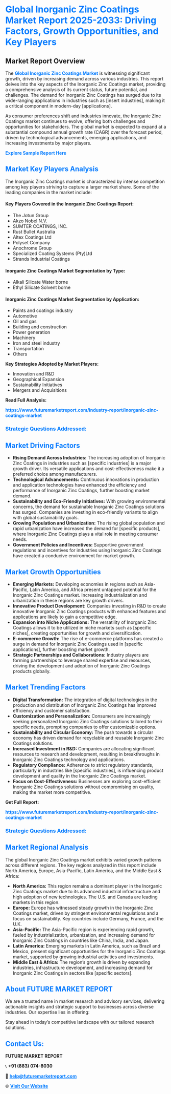 <h1 style="color: #007BFF;">Global Inorganic Zinc Coatings Market Report 2025-2033: Driving Factors, Growth Opportunities, and Key Players</h1>

<section id="overview">
<h2>Market Report Overview</h2>
<p>The <a href="https://www.futuremarketreport.com/industry-report/inorganic-zinc-coatings-market" style="color: #007BFF; text-decoration: none;"><strong>Global Inorganic Zinc Coatings Market</strong></a> is witnessing significant growth, driven by increasing demand across various industries. This report delves into the key aspects of the Inorganic Zinc Coatings market, providing a comprehensive analysis of its current status, future potential, and challenges. The demand for Inorganic Zinc Coatings has surged due to its wide-ranging applications in industries such as [insert industries], making it a critical component in modern-day [applications].</p>
<p>As consumer preferences shift and industries innovate, the Inorganic Zinc Coatings market continues to evolve, offering both challenges and opportunities for stakeholders. The global market is expected to expand at a substantial compound annual growth rate (CAGR) over the forecast period, driven by technological advancements, emerging applications, and increasing investments by major players.</p>
</section>

<section id="overview">
<p><a href="https://www.futuremarketreport.com/request-sample/reportId=46593" style="color: #007BFF; text-decoration: none;"><strong>Explore Sample Report Here</strong></a></p>
</section>

<section id="key-players">
<h2 style="color: #007BFF;">Market Key Players Analysis</h2>
<p>The Inorganic Zinc Coatings market is characterized by intense competition among key players striving to capture a larger market share. Some of the leading companies in the market include:</p>
<h4>Key Players Covered in the Inorganic Zinc Coatings Report:</h4>
<ul><li>The Jotun Group</li><li>Akzo Nobel N.V.</li><li>SUMTER COATINGS, INC.</li><li>Rust Bullet Australia</li><li>Altex Coatings Ltd</li><li>Polyset Company</li><li>Anochrome Group</li><li>Specialized Coating Systems (Pty)Ltd</li><li>Strands Industrial Coatings</li></ul>
<h4>Inorganic Zinc Coatings Market Segmentation by Type:</h4>
<ul><li>Alkali Silicate Water borne</li><li>Ethyl Silicate Solvent borne</li></ul>

<h4>Inorganic Zinc Coatings Market Segmentation by Application:</h4>
<ul><li>Paints and coatings industry</li><li>Automotive</li><li>Oil and gas</li><li>Building and construction</li><li>Power generation</li><li>Machinery</li><li>Iron and steel industry</li><li>Transportation</li><li>Others</li></ul>
<p><strong>Key Strategies Adopted by Market Players:</strong></p>
<ul>
<li>Innovation and R&D</li>
<li>Geographical Expansion</li>
<li>Sustainability Initiatives</li>
<li>Mergers and Acquisitions</li>
</ul>
</section>

<section>
<p><strong>Read Full Analysis: </strong></p><a href="https://www.futuremarketreport.com/industry-report/inorganic-zinc-coatings-market" style="color: #007BFF; text-decoration: none;"><strong>https://www.futuremarketreport.com/industry-report/inorganic-zinc-coatings-market</strong></a>
<h3 style="color: #007BFF;">Strategic Questions Addressed:</h3>
</section>

<section id="driving-factors">
<h2 style="color: #007BFF;">Market Driving Factors</h2>
<ul>
<li><strong>Rising Demand Across Industries:</strong> The increasing adoption of Inorganic Zinc Coatings in industries such as [specific industries] is a major growth driver. Its versatile applications and cost-effectiveness make it a preferred choice among manufacturers.</li>
<li><strong>Technological Advancements:</strong> Continuous innovations in production and application technologies have enhanced the efficiency and performance of Inorganic Zinc Coatings, further boosting market demand.</li>
<li><strong>Sustainability and Eco-Friendly Initiatives:</strong> With growing environmental concerns, the demand for sustainable Inorganic Zinc Coatings solutions has surged. Companies are investing in eco-friendly variants to align with global sustainability goals.</li>
<li><strong>Growing Population and Urbanization:</strong> The rising global population and rapid urbanization have increased the demand for [specific products], where Inorganic Zinc Coatings plays a vital role in meeting consumer needs.</li>
<li><strong>Government Policies and Incentives:</strong> Supportive government regulations and incentives for industries using Inorganic Zinc Coatings have created a conducive environment for market growth.</li>
</ul>
</section>

<section id="growth-opportunities">
<h2 style="color: #007BFF;">Market Growth Opportunities</h2>
<ul>
<li><strong>Emerging Markets:</strong> Developing economies in regions such as Asia-Pacific, Latin America, and Africa present untapped potential for the Inorganic Zinc Coatings market. Increasing industrialization and urbanization in these regions are key growth drivers.</li>
<li><strong>Innovative Product Development:</strong> Companies investing in R&D to create innovative Inorganic Zinc Coatings products with enhanced features and applications are likely to gain a competitive edge.</li>
<li><strong>Expansion into Niche Applications:</strong> The versatility of Inorganic Zinc Coatings allows it to be utilized in niche markets such as [specific niches], creating opportunities for growth and diversification.</li>
<li><strong>E-commerce Growth:</strong> The rise of e-commerce platforms has created a surge in demand for Inorganic Zinc Coatings used in [specific applications], further boosting market growth.</li>
<li><strong>Strategic Partnerships and Collaborations:</strong> Industry players are forming partnerships to leverage shared expertise and resources, driving the development and adoption of Inorganic Zinc Coatings products globally.</li>
</ul>
</section>

<section id="trending-factors">
<h2 style="color: #007BFF;">Market Trending Factors</h2>
<ul>
<li><strong>Digital Transformation:</strong> The integration of digital technologies in the production and distribution of Inorganic Zinc Coatings has improved efficiency and customer satisfaction.</li>
<li><strong>Customization and Personalization:</strong> Consumers are increasingly seeking personalized Inorganic Zinc Coatings solutions tailored to their specific needs, prompting companies to offer customizable options.</li>
<li><strong>Sustainability and Circular Economy:</strong> The push towards a circular economy has driven demand for recyclable and reusable Inorganic Zinc Coatings solutions.</li>
<li><strong>Increased Investment in R&D:</strong> Companies are allocating significant resources to research and development, resulting in breakthroughs in Inorganic Zinc Coatings technology and applications.</li>
<li><strong>Regulatory Compliance:</strong> Adherence to strict regulatory standards, particularly in industries like [specific industries], is influencing product development and quality in the Inorganic Zinc Coatings market.</li>
<li><strong>Focus on Cost-Effectiveness:</strong> Businesses are exploring cost-efficient Inorganic Zinc Coatings solutions without compromising on quality, making the market more competitive.</li>
</ul>
</section>

<section>
<p><strong>Get Full Report: </strong></p><a href="https://www.futuremarketreport.com/industry-report/inorganic-zinc-coatings-market" style="color: #007BFF; text-decoration: none;"><strong>https://www.futuremarketreport.com/industry-report/inorganic-zinc-coatings-market</strong></a>
<h3 style="color: #007BFF;">Strategic Questions Addressed:</h3>
</section>


<section id="regional-analysis">
<h2 style="color: #007BFF;">Market Regional Analysis</h2>
<p>The global Inorganic Zinc Coatings market exhibits varied growth patterns across different regions. The key regions analyzed in this report include North America, Europe, Asia-Pacific, Latin America, and the Middle East & Africa:</p>
<ul>
<li><strong>North America:</strong> This region remains a dominant player in the Inorganic Zinc Coatings market due to its advanced industrial infrastructure and high adoption of new technologies. The U.S. and Canada are leading markets in this region.</li>
<li><strong>Europe:</strong> Europe has witnessed steady growth in the Inorganic Zinc Coatings market, driven by stringent environmental regulations and a focus on sustainability. Key countries include Germany, France, and the U.K.</li>
<li><strong>Asia-Pacific:</strong> The Asia-Pacific region is experiencing rapid growth, fueled by industrialization, urbanization, and increasing demand for Inorganic Zinc Coatings in countries like China, India, and Japan.</li>
<li><strong>Latin America:</strong> Emerging markets in Latin America, such as Brazil and Mexico, present significant opportunities for the Inorganic Zinc Coatings market, supported by growing industrial activities and investments.</li>
<li><strong>Middle East & Africa:</strong> The region’s growth is driven by expanding industries, infrastructure development, and increasing demand for Inorganic Zinc Coatings in sectors like [specific sectors].</li>
</ul>
</section>

<footer>
<h2 style="color: #007BFF;">About FUTURE MARKET REPORT</h2>
<p>We are a trusted name in market research and advisory services, delivering actionable insights and strategic support to businesses across diverse industries. Our expertise lies in offering:</p>

<p>Stay ahead in today’s competitive landscape with our tailored research solutions.</p>

<h2 style="color: #007BFF;">Contact Us:</h2>
<p><strong>FUTURE MARKET REPORT</strong></p>
<p>📞 <strong>+91 (883) 074-8030</strong></p>
<p>📧 <strong><a href="mailto:help@futuremarketreport.com" style="color: #007BFF;">help@futuremarketreport.com</a></strong></p>
<p>🌐 <strong><a href="https://www.futuremarketreport.com/" style="color: #007BFF;">Visit Our Website</a></strong></p>
</footer>